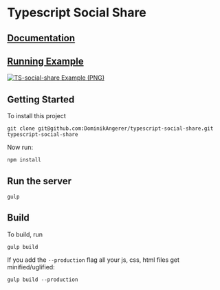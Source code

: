 # Typescript Social Share

## [Documentation](http://ts-social-share.dominikangerer.com/docs/)

## [Running Example](http://ts-social-share.dominikangerer.com/)

[![TS-social-share Example (PNG)](http://ts-social-share.dominikangerer.com/github-images/example.png?v=1)](http://ts-social-share.dominikangerer.com/)

## Getting Started

To install this project
```
git clone git@github.com:DominikAngerer/typescript-social-share.git typescript-social-share
```

Now run:
```
npm install
```

## Run the server
```
gulp
```

## Build
To build, run
```
gulp build
```
If you add the `--production` flag all your js, css, html files get minified/uglified:
```
gulp build --production
```